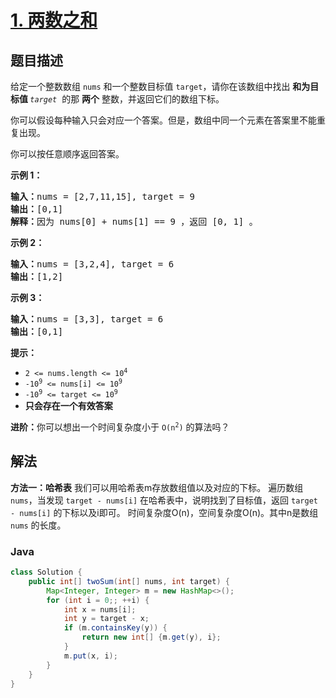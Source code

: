 # [1. 两数之和](https://leetcode.cn/problems/two-sum)

## 题目描述

<p>给定一个整数数组 <code>nums</code>&nbsp;和一个整数目标值 <code>target</code>，请你在该数组中找出 <strong>和为目标值 </strong><em><code>target</code></em>&nbsp; 的那&nbsp;<strong>两个</strong>&nbsp;整数，并返回它们的数组下标。</p>
<p>你可以假设每种输入只会对应一个答案。但是，数组中同一个元素在答案里不能重复出现。</p>
<p>你可以按任意顺序返回答案。</p>

<p><strong class="example">示例 1：</strong></p>
<pre>
<strong>输入：</strong>nums = [2,7,11,15], target = 9
<strong>输出：</strong>[0,1]
<strong>解释：</strong>因为 nums[0] + nums[1] == 9 ，返回 [0, 1] 。
</pre>
<p><strong class="example">示例 2：</strong></p>
<pre>
<strong>输入：</strong>nums = [3,2,4], target = 6
<strong>输出：</strong>[1,2]
</pre>
<p><strong class="example">示例 3：</strong></p>
<pre>
<strong>输入：</strong>nums = [3,3], target = 6
<strong>输出：</strong>[0,1]
</pre>

<p><strong>提示：</strong></p>
<ul>
	<li><code>2 &lt;= nums.length &lt;= 10<sup>4</sup></code></li>
	<li><code>-10<sup>9</sup> &lt;= nums[i] &lt;= 10<sup>9</sup></code></li>
	<li><code>-10<sup>9</sup> &lt;= target &lt;= 10<sup>9</sup></code></li>
	<li><strong>只会存在一个有效答案</strong></li>
</ul>

<p><strong>进阶：</strong>你可以想出一个时间复杂度小于 <code>O(n<sup>2</sup>)</code> 的算法吗？</p>

## 解法

**方法一：哈希表**
我们可以用哈希表m存放数组值以及对应的下标。
遍历数组 `nums`，当发现 `target - nums[i]` 在哈希表中，说明找到了目标值，返回 `target - nums[i]` 的下标以及i即可。
时间复杂度O(n)，空间复杂度O(n)。其中n是数组 `nums` 的长度。

### **Java**

```java
class Solution {
    public int[] twoSum(int[] nums, int target) {
        Map<Integer, Integer> m = new HashMap<>();
        for (int i = 0;; ++i) {
            int x = nums[i];
            int y = target - x;
            if (m.containsKey(y)) {
                return new int[] {m.get(y), i};
            }
            m.put(x, i);
        }
    }
}
```
